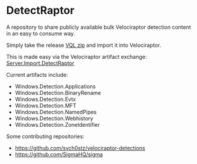 # DetectRaptor
A repository to share publicly available bulk Velociraptor detection content in an easy to consume way.

Simply take the release [VQL zip](https://github.com/mgreen27/DetectRaptor/releases/download/DetectRaptor/DetectRaptorVQL.zip)
and import it into Velociraptor.  

This is made easy via the Velociraptor artifact exchange: [Server.Import.DetectRaptor](https://docs.velociraptor.app/exchange/artifacts/pages/detectraptor/)

Current artifacts include:
- Windows.Detection.Applications
- Windows.Detection.BinaryRename
- Windows.Detection.Evtx
- Windows.Detection.MFT
- Windows.Detection.NamedPipes
- Windows.Detection.Webhistory
- Windows.Detection.ZoneIdentifier

Some contributing repositories:
- https://github.com/svch0stz/velociraptor-detections
- https://github.com/SigmaHQ/sigma
